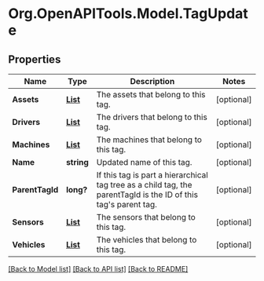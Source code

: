 # Org.OpenAPITools.Model.TagUpdate
## Properties

Name | Type | Description | Notes
------------ | ------------- | ------------- | -------------
**Assets** | [**List<TaggedAssetBase>**](TaggedAssetBase.md) | The assets that belong to this tag. | [optional] 
**Drivers** | [**List<TaggedDriverBase>**](TaggedDriverBase.md) | The drivers that belong to this tag. | [optional] 
**Machines** | [**List<TaggedMachineBase>**](TaggedMachineBase.md) | The machines that belong to this tag. | [optional] 
**Name** | **string** | Updated name of this tag. | [optional] 
**ParentTagId** | **long?** | If this tag is part a hierarchical tag tree as a child tag, the parentTagId is the ID of this tag&#39;s parent tag. | [optional] 
**Sensors** | [**List<TaggedSensorBase>**](TaggedSensorBase.md) | The sensors that belong to this tag. | [optional] 
**Vehicles** | [**List<TaggedVehicleBase>**](TaggedVehicleBase.md) | The vehicles that belong to this tag. | [optional] 

[[Back to Model list]](../README.md#documentation-for-models) [[Back to API list]](../README.md#documentation-for-api-endpoints) [[Back to README]](../README.md)

